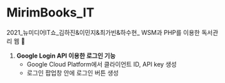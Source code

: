 # MirimBooks_IT 
2021_뉴미디어IT쇼_김하진&amp;이민지&amp;최가빈&amp;하수현_ WSM과 PHP를 이용한 독서관리 웹 🎨

1. **Google Login API 이용한 로그인 기능**
    - Google Cloud Platform에서 클라이언트 ID, API key 생성
    - 로그인 팝업창 안에 로그인 버튼 생성